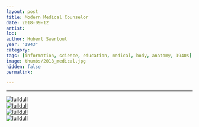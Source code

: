 ```yaml
---
layout: post
title: Modern Medical Counselor
date: 2018-09-12
artist: 
loc: 
author: Hubert Swartout
year: "1943"
category: 
tags: [information, science, education, medical, body, anatomy, 1940s]
image: thumbs/2018_medical.jpg
hidden: false
permalink:

---
```




---


<div class="post_image">
	<a href="{{ site.baseurl }}/images/posts/2018_medical/001.jpg" target="_blank">
	<img src="{{ site.baseurl }}/images/posts/2018_medical/001.jpg" alt="lulldull"></a>
</div>

<div class="post_image">
	<a href="{{ site.baseurl }}/images/posts/2018_medical/002.jpg" target="_blank">
	<img src="{{ site.baseurl }}/images/posts/2018_medical/002.jpg" alt="lulldull"></a>
</div>

<div class="post_image">
	<a href="{{ site.baseurl }}/images/posts/2018_medical/003.jpg" target="_blank">
	<img src="{{ site.baseurl }}/images/posts/2018_medical/003.jpg" alt="lulldull"></a>
</div>

<div class="post_image">
	<a href="{{ site.baseurl }}/images/posts/2018_medical/004.jpg" target="_blank">
	<img src="{{ site.baseurl }}/images/posts/2018_medical/004.jpg" alt="lulldull"></a>
</div>
